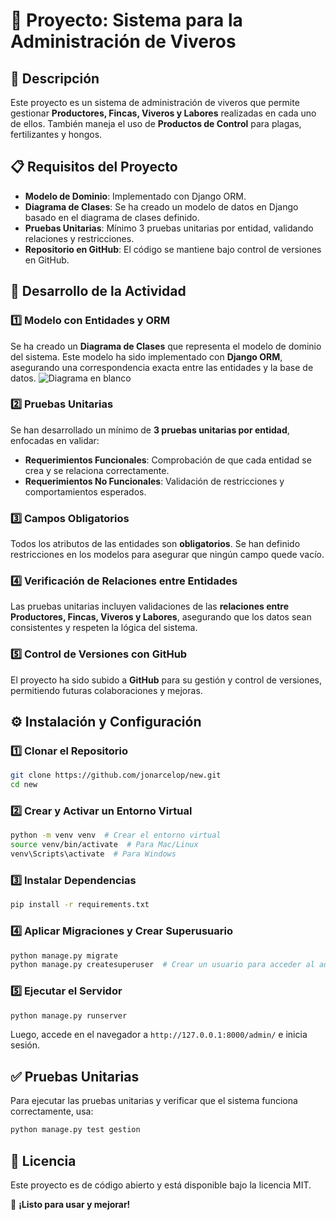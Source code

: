 # 🌱 Proyecto: Sistema para la Administración de Viveros

## 📌 Descripción
Este proyecto es un sistema de administración de viveros que permite gestionar **Productores, Fincas, Viveros y Labores** realizadas en cada uno de ellos. También maneja el uso de **Productos de Control** para plagas, fertilizantes y hongos.

## 📋 Requisitos del Proyecto
- **Modelo de Dominio**: Implementado con Django ORM.
- **Diagrama de Clases**: Se ha creado un modelo de datos en Django basado en el diagrama de clases definido.
- **Pruebas Unitarias**: Mínimo 3 pruebas unitarias por entidad, validando relaciones y restricciones.
- **Repositorio en GitHub**: El código se mantiene bajo control de versiones en GitHub.

## 🔧 Desarrollo de la Actividad
### 1️⃣ Modelo con Entidades y ORM
Se ha creado un **Diagrama de Clases** que representa el modelo de dominio del sistema. Este modelo ha sido implementado con **Django ORM**, asegurando una correspondencia exacta entre las entidades y la base de datos.
![Diagrama en blanco](https://github.com/user-attachments/assets/5efed19c-957b-4d1d-b6ef-ad0762658503)


### 2️⃣ Pruebas Unitarias
Se han desarrollado un mínimo de **3 pruebas unitarias por entidad**, enfocadas en validar:
- **Requerimientos Funcionales**: Comprobación de que cada entidad se crea y se relaciona correctamente.
- **Requerimientos No Funcionales**: Validación de restricciones y comportamientos esperados.

### 3️⃣ Campos Obligatorios
Todos los atributos de las entidades son **obligatorios**. Se han definido restricciones en los modelos para asegurar que ningún campo quede vacío.

### 4️⃣ Verificación de Relaciones entre Entidades
Las pruebas unitarias incluyen validaciones de las **relaciones entre Productores, Fincas, Viveros y Labores**, asegurando que los datos sean consistentes y respeten la lógica del sistema.

### 5️⃣ Control de Versiones con GitHub
El proyecto ha sido subido a **GitHub** para su gestión y control de versiones, permitiendo futuras colaboraciones y mejoras.

## ⚙️ Instalación y Configuración
### 1️⃣ Clonar el Repositorio
```bash
git clone https://github.com/jonarcelop/new.git
cd new
```

### 2️⃣ Crear y Activar un Entorno Virtual
```bash
python -m venv venv  # Crear el entorno virtual
source venv/bin/activate  # Para Mac/Linux
venv\Scripts\activate  # Para Windows
```

### 3️⃣ Instalar Dependencias
```bash
pip install -r requirements.txt
```

### 4️⃣ Aplicar Migraciones y Crear Superusuario
```bash
python manage.py migrate
python manage.py createsuperuser  # Crear un usuario para acceder al admin
```

### 5️⃣ Ejecutar el Servidor
```bash
python manage.py runserver
```
Luego, accede en el navegador a `http://127.0.0.1:8000/admin/` e inicia sesión.

## ✅ Pruebas Unitarias
Para ejecutar las pruebas unitarias y verificar que el sistema funciona correctamente, usa:
```bash
python manage.py test gestion
```

## 📄 Licencia
Este proyecto es de código abierto y está disponible bajo la licencia MIT.

🚀 **¡Listo para usar y mejorar!**
